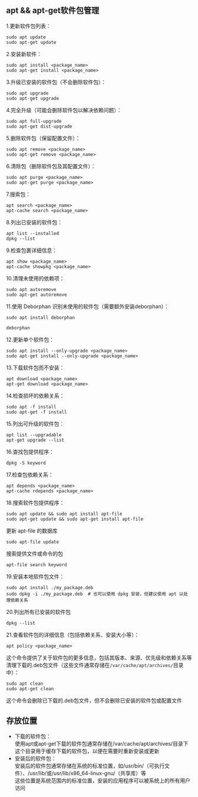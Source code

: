 ## apt && apt-get软件包管理

1.更新软件包列表：  
```
sudo apt update
sudo apt-get update
```
2.安装新软件：  
```
sudo apt install <package_name>
sudo apt-get install <package_name>
```
3.升级已安装的软件包（不会删除软件包）：  
```
sudo apt upgrade
sudo apt-get upgrade
```
4.完全升级（可能会删除软件包以解决依赖问题）：  
```
sudo apt full-upgrade
sudo apt-get dist-upgrade
```
5.删除软件包（保留配置文件）：  
```
sudo apt remove <package_name>
sudo apt-get remove <package_name>
```
6.清除包（删除软件包及其配置文件）：  
```
sudo apt purge <package_name>
sudo apt-get purge <package_name>
```
7.搜索包：  
```
apt search <package_name>
apt-cache search <package_name>
```
8.列出已安装的软件包：  
```
apt list --installed  
dpkg --list
```
9.检查包裹详细信息：  
```
apt show <package_name>
apt-cache showpkg <package_name>
```
10.清理未使用的依赖项：  
```
sudo apt autoremove
sudo apt-get autoremove
```
11.使用 Deborphan 识别未使用的软件包（需要额外安装deborphan）：  
```
sudo apt install deborphan
```
```
deborphan
```
12.更新单个软件包：  
```
sudo apt install --only-upgrade <package_name>
sudo apt-get install --only-upgrade <package_name>
```
13.下载软件包而不安装：  
```
apt download <package_name>
apt-get download <package_name>
```
14.检查损坏的依赖关系：  
```
sudo apt -f install
sudo apt-get -f install
```
15.列出可升级的软件包：  
```
apt list --upgradable
apt-get upgrade --list
```
16.查找包提供程序：  
```
dpkg -S keyword
```
17.检查包依赖关系：  
```
apt depends <package_name>
apt-cache rdepends <package_name>
```
18.搜索软件包提供程序：  
```
sudo apt update && sudo apt install apt-file
sudo apt-get update && sudo apt-get install apt-file
```
更新 apt-file 的数据库  
```
sudo apt-file update
```
搜索提供文件或命令的包  
```
apt-file search keyword
```
19.安装本地软件包文件：  
```
sudo apt install ./my_package.deb  
sudo dpkg -i ./my_package.deb  # 也可以使用 dpkg 安装，但建议使用 apt 以处理依赖关系
```
20.列出所有已安装的软件包  
```
dpkg --list
```
21.查看软件包的详细信息（包括依赖关系、安装大小等）：
```
apt policy <package_name>
```
这个命令提供了关于软件包的更多信息，包括其版本、来源、优先级和依赖关系等  
清理下载的.deb包文件（这些文件通常存储在`/var/cache/apt/archives/`目录中）：  
```
sudo apt clean
sudo apt-get clean
```
这个命令会删除已下载的.deb包文件，但不会删除已安装的软件包或配置文件

## 存放位置  
- 下载的软件包：  
使用apt或apt-get下载的软件包通常存储在/var/cache/apt/archives/目录下  
这个目录用于缓存下载的软件包，以便在需要时重新安装或更新  
- 安装后的软件包：  
安装后的软件包通常存储在系统的标准位置，如/usr/bin/（可执行文件）、/usr/lib/或/usr/lib/x86_64-linux-gnu/（共享库）等  
这些位置是系统范围内的标准位置，安装的应用程序可以被系统上的所有用户访问  

